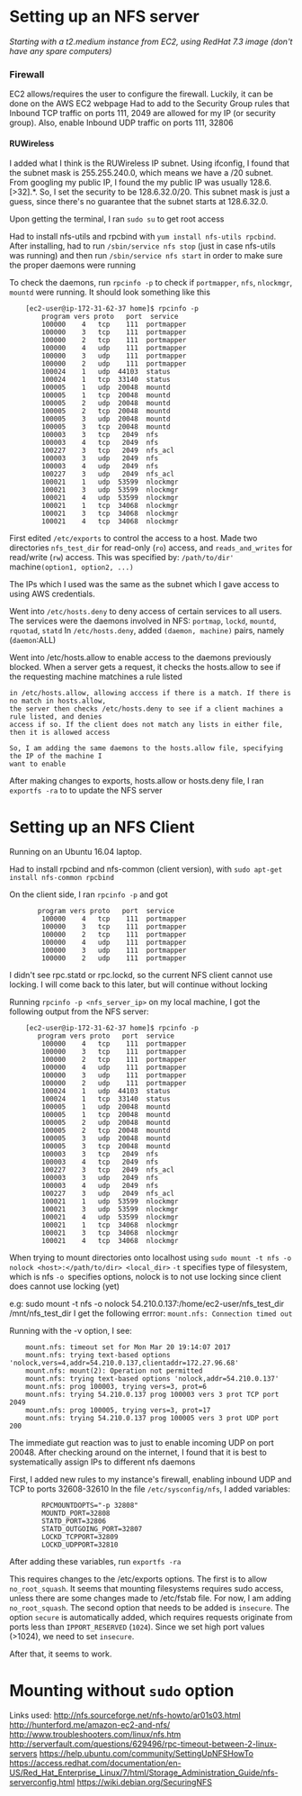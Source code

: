 # Setting up an NFS server

*Starting with a t2.medium instance from EC2, using RedHat 7.3 image (don't have any spare computers)*

### Firewall
EC2 allows/requires the user to configure the firewall. Luckily, it can be done on the AWS EC2 webpage
Had to add to the Security Group rules that Inbound TCP traffic on ports 111, 2049 are allowed for
    my IP (or security group). Also, enable Inbound UDP traffic on ports 111, 32806

#### RUWireless
I added what I think is the RUWireless IP subnet. Using ifconfig, I found that the subnet mask 
is 255.255.240.0, which means we have a /20 subnet. From googling my public IP, I found the
my public IP was usually 128.6.[>32].*. So, I set the security to be 128.6.32.0/20. This
subnet mask is just a guess, since there's no guarantee that the subnet starts at 128.6.32.0.

Upon getting the terminal, I ran `sudo su` to get root access

Had to install nfs-utils and rpcbind with `yum install nfs-utils rpcbind`. After installing, had to
run `/sbin/service nfs stop` (just in case nfs-utils was running) and then run 
`/sbin/service nfs start` in order to make sure the proper daemons were running

To check the daemons, run `rpcinfo -p` to check if `portmapper`, `nfs`, `nlockmgr`, `mountd`
were running. It should look something like this

```
    [ec2-user@ip-172-31-62-37 home]$ rpcinfo -p
        program vers proto   port  service
        100000    4   tcp    111  portmapper
        100000    3   tcp    111  portmapper
        100000    2   tcp    111  portmapper
        100000    4   udp    111  portmapper
        100000    3   udp    111  portmapper
        100000    2   udp    111  portmapper
        100024    1   udp  44103  status
        100024    1   tcp  33140  status
        100005    1   udp  20048  mountd
        100005    1   tcp  20048  mountd
        100005    2   udp  20048  mountd
        100005    2   tcp  20048  mountd
        100005    3   udp  20048  mountd
        100005    3   tcp  20048  mountd
        100003    3   tcp   2049  nfs
        100003    4   tcp   2049  nfs
        100227    3   tcp   2049  nfs_acl
        100003    3   udp   2049  nfs
        100003    4   udp   2049  nfs
        100227    3   udp   2049  nfs_acl
        100021    1   udp  53599  nlockmgr
        100021    3   udp  53599  nlockmgr
        100021    4   udp  53599  nlockmgr
        100021    1   tcp  34068  nlockmgr
        100021    3   tcp  34068  nlockmgr
        100021    4   tcp  34068  nlockmgr
```


First edited `/etc/exports` to control the access to a host. Made two directories `nfs_test_dir` for read-only (`ro`) access, and `reads_and_writes` for read/write (`rw`) access. This was specified by: `/path/to/dir' `machine`(option1, option2, ...)`

The IPs which I used was the same as the subnet which I gave access to using AWS credentials.

Went into `/etc/hosts.deny` to deny access of certain services to all users. The services were the daemons involved in NFS: `portmap`, `lockd`, `mountd`, `rquotad`, `statd` In `/etc/hosts.deny`, added `(daemon, machine)` pairs, namely (`daemon`:ALL)

Went into /etc/hosts.allow to enable access to the daemons previously blocked. When a server gets
    a request, it checks the hosts.allow to see if the requesting machine matchines a rule listed

    in /etc/hosts.allow, allowing acccess if there is a match. If there is no match in hosts.allow,
    the server then checks /etc/hosts.deny to see if a client machines a rule listed, and denies
    access if so. If the client does not match any lists in either file, then it is allowed access

    So, I am adding the same daemons to the hosts.allow file, specifying the IP of the machine I
    want to enable

After making changes to exports, hosts.allow or hosts.deny file, I ran `exportfs -ra` to to update 
    the NFS server



# Setting up an NFS Client

Running on an Ubuntu 16.04 laptop.

Had to install rpcbind and nfs-common (client version), with 
    `sudo apt-get install nfs-common rpcbind`

On the client side, I ran `rpcinfo -p` and got

```
	   program vers proto   port  service
		100000    4   tcp    111  portmapper
		100000    3   tcp    111  portmapper
		100000    2   tcp    111  portmapper
		100000    4   udp    111  portmapper
		100000    3   udp    111  portmapper
		100000    2   udp    111  portmapper
```

I didn't see rpc.statd or rpc.lockd, so the current NFS client cannot use locking. I will come
    back to this later, but will continue without locking


Running `rpcinfo -p <nfs_server_ip>` on my local machine, I got the following output from the NFS
    server:

```
    [ec2-user@ip-172-31-62-37 home]$ rpcinfo -p
       program vers proto   port  service
        100000    4   tcp    111  portmapper
        100000    3   tcp    111  portmapper
        100000    2   tcp    111  portmapper
        100000    4   udp    111  portmapper
        100000    3   udp    111  portmapper
        100000    2   udp    111  portmapper
        100024    1   udp  44103  status
        100024    1   tcp  33140  status
        100005    1   udp  20048  mountd
        100005    1   tcp  20048  mountd
        100005    2   udp  20048  mountd
        100005    2   tcp  20048  mountd
        100005    3   udp  20048  mountd
        100005    3   tcp  20048  mountd
        100003    3   tcp   2049  nfs
        100003    4   tcp   2049  nfs
        100227    3   tcp   2049  nfs_acl
        100003    3   udp   2049  nfs
        100003    4   udp   2049  nfs
        100227    3   udp   2049  nfs_acl
        100021    1   udp  53599  nlockmgr
        100021    3   udp  53599  nlockmgr
        100021    4   udp  53599  nlockmgr
        100021    1   tcp  34068  nlockmgr
        100021    3   tcp  34068  nlockmgr
        100021    4   tcp  34068  nlockmgr
```

When trying to mount directories onto localhost using `sudo mount -t nfs -o nolock <host>:</path/to/dir> <local_dir>`
`-t` specifies type of filesystem, which is nfs
`-o `specifies options, nolock is to not use locking since client does cannot use locking (yet)


e.g: sudo mount -t nfs -o nolock 54.210.0.137:/home/ec2-user/nfs_test_dir /mnt/nfs_test_dir
I get the following errror: `mount.nfs: Connection timed out`

Running with the -v option, I see:
```
	mount.nfs: timeout set for Mon Mar 20 19:14:07 2017
	mount.nfs: trying text-based options 'nolock,vers=4,addr=54.210.0.137,clientaddr=172.27.96.68'
	mount.nfs: mount(2): Operation not permitted
	mount.nfs: trying text-based options 'nolock,addr=54.210.0.137'
	mount.nfs: prog 100003, trying vers=3, prot=6
	mount.nfs: trying 54.210.0.137 prog 100003 vers 3 prot TCP port 2049
	mount.nfs: prog 100005, trying vers=3, prot=17
	mount.nfs: trying 54.210.0.137 prog 100005 vers 3 prot UDP port 200
```


The immediate gut reaction was to just to enable incoming UDP on port 20048. After checking around
on the internet, I found that it is best to systematically assign IPs to different nfs daemons

First, I added new rules to my instance's firewall, enabling inbound UDP and TCP to ports 32608-32610
In the file `/etc/sysconfig/nfs`, I added variables:
```
        RPCMOUNTDOPTS="-p 32808"
        MOUNTD_PORT=32808
        STATD_PORT=32806
        STATD_OUTGOING_PORT=32807
        LOCKD_TCPPORT=32809
        LOCKD_UDPPORT=32810
```

After adding these variables, run `exportfs -ra`

This requires changes to the /etc/exports options. The first is to allow `no_root_squash`. It seems
that mounting filesystems requires sudo access, unless there are some changes made to /etc/fstab
file. For now, I am adding `no_root_squash`. The second option that needs to be added is `insecure`. 
The option `secure` is automatically added, which requires requests originate from ports less than 
`IPPORT_RESERVED` (`1024`). Since we set high port values (>1024), we need to  set `insecure`.

After that, it seems to work.


# Mounting without `sudo` option



Links used:
http://nfs.sourceforge.net/nfs-howto/ar01s03.html
http://hunterford.me/amazon-ec2-and-nfs/
http://www.troubleshooters.com/linux/nfs.htm
http://serverfault.com/questions/629496/rpc-timeout-between-2-linux-servers
https://help.ubuntu.com/community/SettingUpNFSHowTo
https://access.redhat.com/documentation/en-US/Red_Hat_Enterprise_Linux/7/html/Storage_Administration_Guide/nfs-serverconfig.html
https://wiki.debian.org/SecuringNFS

